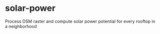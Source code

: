 # solar-power
Process DSM raster and compute solar power potential for every rooftop in a neighborhood
